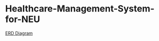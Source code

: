 # Healthcare-Management-System-for-NEU

[ERD Diagram](https://github.com/Mansi-Dabriwal/Healthcare-Management-System-for-NEU/blob/main/ERD%20Diagram.pdf)
